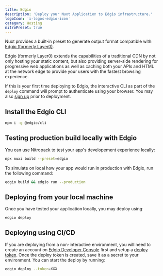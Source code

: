 ```yaml
---
title: Edgio
description: 'Deploy your Nuxt Application to Edgio infrastructure.'
logoIcon: 'i-logos-edgio-icon'
category: Hosting
nitroPreset: true
---
```


Nuxt provides a built-in preset to generate output format compatible with [Edgio (formerly Layer0)](https://edg.io/).

Edgio (formerly Layer0) extends the capabilities of a traditional CDN by not only hosting your static content, but also providing server-side rendering for progressive web applications as well as caching both your APIs and HTML at the network edge to provide your users with the fastest browsing experience.

If this is your first time deploying to Edgio, the interactive CLI as part of the `deploy` command will prompt to authenticate using your browser. You may also [sign up](https://edgio.app/signup) prior to deployment.

## Install the Edgio CLI

```bash
npm i -g @edgio/cli
```

## Testing production build locally with Edgio

You can use Nitropack to test your app's developement experience locally:

```bash
npx nuxi build --preset=edgio
```

To simulate on local how your app would run in production with Edgio, run the following command:

```bash
edgio build && edgio run --production
```

## Deploying from your local machine

Once you have tested your application locally, you may deploy using:

```bash
edgio deploy
```

## Deploying using CI/CD

If you are deploying from a non-interactive environment, you will need to create an account on [Edgio Developer Console](https://app.layer0.co) first and setup a [deploy token](https://docs.edg.io/guides/basics/deployments#deploy-from-ci). Once the deploy token is created, save it as a secret to your environment. You can start the deploy by running:

```bash
edgio deploy --token=XXX
```
